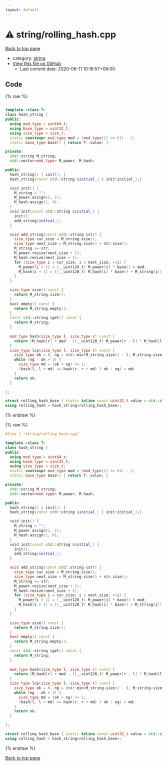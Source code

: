 ```yaml
---
layout: default
---
```


<!-- mathjax config similar to math.stackexchange -->
<script type="text/javascript" async
  src="https://cdnjs.cloudflare.com/ajax/libs/mathjax/2.7.5/MathJax.js?config=TeX-MML-AM_CHTML">
</script>
<script type="text/x-mathjax-config">
  MathJax.Hub.Config({
    TeX: { equationNumbers: { autoNumber: "AMS" }},
    tex2jax: {
      inlineMath: [ ['$','$'] ],
      processEscapes: true
    },
    "HTML-CSS": { matchFontHeight: false },
    displayAlign: "left",
    displayIndent: "2em"
  });
</script>

<script type="text/javascript" src="https://cdnjs.cloudflare.com/ajax/libs/jquery/3.4.1/jquery.min.js"></script>
<script src="https://cdn.jsdelivr.net/npm/jquery-balloon-js@1.1.2/jquery.balloon.min.js" integrity="sha256-ZEYs9VrgAeNuPvs15E39OsyOJaIkXEEt10fzxJ20+2I=" crossorigin="anonymous"></script>
<script type="text/javascript" src="../../assets/js/copy-button.js"></script>
<link rel="stylesheet" href="../../assets/css/copy-button.css" />


# :warning: string/rolling_hash.cpp

<a href="../../index.html">Back to top page</a>

* category: <a href="../../index.html#b45cffe084dd3d20d928bee85e7b0f21">string</a>
* <a href="{{ site.github.repository_url }}/blob/master/string/rolling_hash.cpp">View this file on GitHub</a>
    - Last commit date: 2020-06-11 10:16:57+09:00




## Code

<a id="unbundled"></a>
{% raw %}
```cpp

template <class T>
class hash_string {
public:
  using mod_type = uint64_t;
  using base_type = uint32_t;
  using size_type = size_t;
  static constexpr mod_type mod = (mod_type(1) << 61) - 1;
  static base_type base() { return T::value; }

private:
  std::string M_string;
  std::vector<mod_type> M_power, M_hash;

public:
  hash_string() { init(); }
  hash_string(const std::string &initial_) { init(initial_);}

  void init() {
    M_string = "";
    M_power.assign(1, 1);
    M_hash.assign(1, 0);
  }
  void init(const std::string &initial_) {
    init();
    add_string(initial_);
  }

  void add_string(const std::string &str) {
    size_type cur_size = M_string.size();
    size_type next_size = M_string.size() + str.size();
    M_string += str;
    M_power.resize(next_size + 1);
    M_hash.resize(next_size + 1);
    for (size_type i = cur_size; i < next_size; ++i) {
      M_power[i + 1] = (__uint128_t) M_power[i] * base() % mod;
      M_hash[i + 1] = ((__uint128_t) M_hash[i] * base() + M_string[i]) % mod;
    }
  }

  size_type size() const {
    return M_string.size();
  }
  bool empty() const {
    return M_string.empty();
  }
  const std::string &get() const {
    return M_string;
  }
  
  mod_type hash(size_type l, size_type r) const {
    return (M_hash[r] + mod - ((__uint128_t) M_power[r - l] * M_hash[l]) % mod) % mod;
  }
  size_type lcp(size_type l, size_type r) const {
    size_type ok = 0, ng = std::min(M_string.size() - l, M_string.size() - r) + 1;
    while (ng - ok > 1) {
      size_type md = (ok + ng) >> 1;
      (hash(l, l + md) == hash(r, r + md) ? ok : ng) = md;
    }
    return ok;
  }

};

struct rolling_hash_base { static inline const uint32_t value = std::clock() ^ std::time(nullptr); };
using rolling_hash = hash_string<rolling_hash_base>;

```
{% endraw %}

<a id="bundled"></a>
{% raw %}
```cpp
#line 1 "string/rolling_hash.cpp"

template <class T>
class hash_string {
public:
  using mod_type = uint64_t;
  using base_type = uint32_t;
  using size_type = size_t;
  static constexpr mod_type mod = (mod_type(1) << 61) - 1;
  static base_type base() { return T::value; }

private:
  std::string M_string;
  std::vector<mod_type> M_power, M_hash;

public:
  hash_string() { init(); }
  hash_string(const std::string &initial_) { init(initial_);}

  void init() {
    M_string = "";
    M_power.assign(1, 1);
    M_hash.assign(1, 0);
  }
  void init(const std::string &initial_) {
    init();
    add_string(initial_);
  }

  void add_string(const std::string &str) {
    size_type cur_size = M_string.size();
    size_type next_size = M_string.size() + str.size();
    M_string += str;
    M_power.resize(next_size + 1);
    M_hash.resize(next_size + 1);
    for (size_type i = cur_size; i < next_size; ++i) {
      M_power[i + 1] = (__uint128_t) M_power[i] * base() % mod;
      M_hash[i + 1] = ((__uint128_t) M_hash[i] * base() + M_string[i]) % mod;
    }
  }

  size_type size() const {
    return M_string.size();
  }
  bool empty() const {
    return M_string.empty();
  }
  const std::string &get() const {
    return M_string;
  }
  
  mod_type hash(size_type l, size_type r) const {
    return (M_hash[r] + mod - ((__uint128_t) M_power[r - l] * M_hash[l]) % mod) % mod;
  }
  size_type lcp(size_type l, size_type r) const {
    size_type ok = 0, ng = std::min(M_string.size() - l, M_string.size() - r) + 1;
    while (ng - ok > 1) {
      size_type md = (ok + ng) >> 1;
      (hash(l, l + md) == hash(r, r + md) ? ok : ng) = md;
    }
    return ok;
  }

};

struct rolling_hash_base { static inline const uint32_t value = std::clock() ^ std::time(nullptr); };
using rolling_hash = hash_string<rolling_hash_base>;

```
{% endraw %}

<a href="../../index.html">Back to top page</a>


